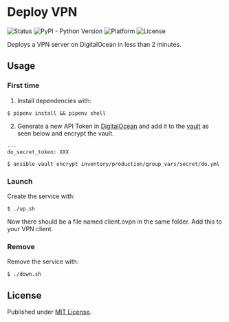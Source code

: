 # Deploy VPN

![Status](https://img.shields.io/badge/status-not%20working-red.svg)
![PyPI - Python Version](https://img.shields.io/badge/python-3.8-blue.svg)
![Platform](https://img.shields.io/badge/platform-win%20%7C%20lin%20%7C%20osx-lightgrey.svg)
![License](https://img.shields.io/badge/license-MIT-blue.svg)

Deploys a VPN server on DigitalOcean in less than 2 minutes.

## Usage

### First time

1. Install dependencies with:

```
$ pipenv install && pipenv shell
```

2. Generate a new API Token in [DigitalOcean](https://www.digitalocean.com/) and add it to the [vault](https://github.com/bluecap-se/deploy-vpn/blob/master/inventory/production/group_vars/all/secret/do.yml) as seen below and encrypt the vault.

```
---
do_secret_token: XXX
```

```
$ ansible-vault encrypt inventory/production/group_vars/secret/do.yml
```

### Launch

Create the service with:

```
$ ./up.sh
```

Now there should be a file named client.ovpn in the same folder. Add this to your VPN client.

### Remove

Remove the service with:

```
$ ./down.sh
```

## License

Published under [MIT License](https://github.com/bluecap-se/deploy-vpn/blob/master/LICENSE).
